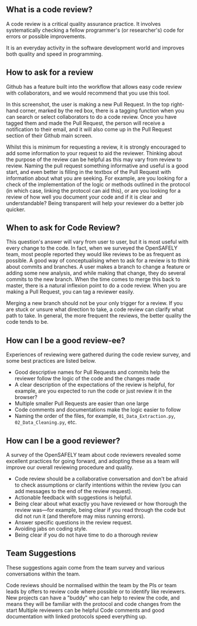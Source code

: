 ## What is a code review?

A code review is a critical quality assurance practice. It involves systematically
checking a fellow programmer's (or researcher's) code for errors or possible 
improvements. 

It is an everyday activity in the software development world and improves
both quality and speed in programming. 

## How to ask for a review

Github has a feature built into the workflow that allows easy code review with collaborators, and we would recommend 
that you use this tool. 

In this screenshot, the user is making a new Pull Request. In the top right-hand corner, marked by the 
red box, there is a tagging function when you can search or select collaborators to do a code review. 
Once you have tagged them and made the Pull Request, the person will receive a notification to their 
email, and it will also come up in the Pull Request section of their Github main screen. 

Whilst this is minimum for requesting a review, it is strongly encouraged to add some information to 
your request to aid the reviewer. Thinking about the purpose of the review can be helpful as this may 
vary from review to review. Naming the pull request something informative and useful is a good start, 
and even better is filling in the textbox of the Pull Request with information about what you are 
seeking. For example, are you looking for a check of the implementation of the logic or methods 
outlined in the protocol (in which case, linking the protocol can aid this), or are you looking for a 
review of how well you document your code and if it is clear and understandable? Being transparent 
will help your reviewer do a better job quicker. 
 
## When to ask for Code Review?
This question's answer will vary from user to user, but it is most useful with every change to the code. In fact, when we surveyed the OpenSAFELY team, most people reported they would like reviews to be as frequent as possible. A good way of conceptualising when to ask for a review is to think about commits and branches. A user makes a branch to change a feature or adding some new analysis, and while making that change, they do several commits to the new branch. When the time comes to merge this back to master, there is a natural inflexion point to do a code review. When you are making a Pull Request, you can tag a reviewer easily. 

Merging a new branch should not be your only trigger for a review. If you are stuck or unsure what direction to take, a code review can clarify what path to take. In general, the more frequent the reviews, the better quality the code tends to be. 

## How can I be a good review-ee?
Experiences of reviewing were gathered during the code review survey, and some best practices are listed below. 

- Good descriptive names for Pull Requests and commits help the reviewer follow the logic of the code and the changes made
- A clear description of the expectations of the review is helpful, for example, are you expected to run the code or just review it in the browser?
- Multiple smaller Pull Requests are easier than one large 
- Code comments and documentations make the logic easier to follow 
- Naming the order of the files, for example, `01_Data_Extraction.py`, `02_Data_Cleaning.py`, etc. 


## How can I be a good reviewer?
A survey of the OpenSAFELY team about code reviewers revealed some excellent practices for going forward, and adopting these as a team will improve our overall reviewing procedure and quality. 

- Code review should be a collaborative conversation and don't be afraid to check assumptions or clarify intentions within the review (you can add messages to the end of the review request). 
- Actionable feedback with suggestions is helpful. 
- Being clear about what exactly you have reviewed or how thorough the review was—for example, being clear if you read through the code but did not run it (and therefore may miss running errors). 
- Answer specific questions in the review request.
- Avoiding jabs on coding style. 
- Being clear if you do not have time to do a thorough review 

## Team Suggestions
These suggestions again come from the team survey and various conversations within the team. 

Code reviews should be normalised within the team by the PIs or team leads by offers to review code where possible or to identify like reviewers. 
New projects can have a "buddy" who can help to review the code, and means they will be familiar with the protocol and code changes from the start
Multiple reviewers can be helpful 
Code comments and good documentation with linked protocols speed everything up.
